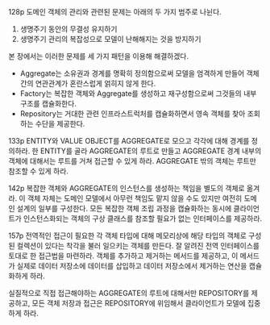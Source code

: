 128p
도메인 객체의 관리와 관련된 문제는 아래의 두 가지 범주로 나뉜다.
1. 생명주기 동안의 무결성 유지하기
2. 생명주기 관리의 복잡성으로 모델이 난해해지는 것을 방지하기

본 장에서는 이러한 문제를 세 가지 패턴을 이용해 해결하겠다.
- Aggregate는 소유권과 경계를 명확히 정의함으로써 모델을 엄격하게 만들어 객체 간의 연관관계가 혼란스럽게 얽히지 않게 한다.
- Factory는 복잡한 객체와 Aggregate를 생성하고 재구성함으로써 그것들의 내부 구조를 캡슐화한다.
- Repository는 거대한 관련 인프라스트럭처를 캡슐화하면서 영속 객체를 찾아 조회하는 수단을 제공한다.


133p
ENTITY와 VALUE OBJECT를 AGGREGATE로 모으고 각각에 대해 경계를 정의하라. 한 ENTITY를 골라 AGGREGATE의 루트로 만들고 AGGREGATE 경계 내부의 객체에 대해서는 루트를 거쳐 접근할 수 있게 하라. AGGREGATE 밖의 객체는 루트만 참조할 수 있게 하라.



142p
복잡한 객체와 AGGREGATE의 인스턴스를 생성하는 책임을 별도의 객체로 옮겨라. 이 객체 자체는 도메인 모델에서 아무런 책임도 맡지 않을 수도 있지만 여전히 도메인 설계의 일부를 구성한다. 모든 복잡한 객체 조립 과정을 캡슐화하는 동시에 클라이언트가 인스턴스화되는 객체의 구상 클래스를 참조할 필요가 없는 인터페이스를 제공하라.

157p
전역적인 접근이 필요한 각 객체 타입에 대해 메모리상에 해당 타입의 객체로 구성된 컬렉션이 있다는 착각을 불러 일으키는 객체를 만든다. 잘 알려진 전역 인터페이스를 토대로 한 접근법을 마련하라. 객체를 추가하고 제거하는 메서드를 제공하고, 이 메서드가 실제로 데이터 저장소에 데이터를 삽입하고 데이터 저장소에서 제거하는 연산을 캡슐화하게 하라. 

실질적으로 직접 접근해야하는 AGGREGATE의 루트에 대해서만 REPOSITORY를 제공하고, 모든 객체 저장과 접근은 REPOSITORY에 위임해서 클라이언트가 모델에 집중하게 하라.